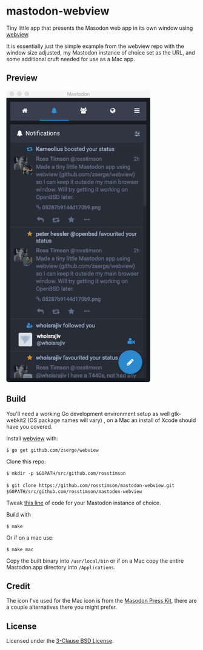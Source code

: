 # mastodon-webview

Tiny little app that presents the Masodon web app in its own window
using [webview](https://github.com/zserge/webview).

It is essentially just the simple example from the webview repo with the
window size adjusted, my Mastodon instance of choice set as the URL, and
some additional cruft needed for use as a Mac app.

## Preview

![Screenshot](screenshot.png)

## Build

You'll need a working Go development environment setup as well
gtk-webkit2 (OS package names will vary) , on a Mac an install of Xcode
should have you covered.

Install [webview](https://github.com/zserge/webview) with:

    $ go get github.com/zserge/webview

Clone this repo:

    $ mkdir -p $GOPATH/src/github.com/rosstimson

    $ git clone https://github.com/rosstimson/mastodon-webview.git $GOPATH/src/github.com/rosstimson/mastodon-webview

Tweak [this line](https://github.com/rosstimson/mastodon-webview/blob/master/main.go#L7)
of code for your Mastodon instance of choice.

Build with

    $ make

Or if on a mac use:

    $ make mac

Copy the built binary into `/usr/local/bin` or if on a Mac copy the entire
Mastodon.app directory into `/Applications`.

## Credit

The icon I've used for the Mac icon is from the [Masodon Press Kit](https://github.com/tootsuite/joinmastodon/blob/master/public/press-kit.zip),
there are a couple alternatives there you might prefer.

## License

Licensed under the [3-Clause BSD License](https://opensource.org/licenses/BSD-3-Clause).

